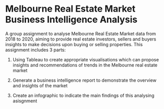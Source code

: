 # Melbourne Real Estate Market Business Intelligence Analysis
A group assignment to analyse Melbourne Real Estate Market data from 2018 to 2020, aiming to provide real estate investors, sellers and buyers insights to make decisions upon buying or selling properties. This assignment includes 3 parts:

1. Using Tableau to create appropriate visualisations which can propose insights and recommendations of trends in the Melbourne real estate market

2. Generate a business intelligence report to demonstrate the overview and insights of the market

3. Create an infographic to indicate the main findings of this analysing asisgnment
